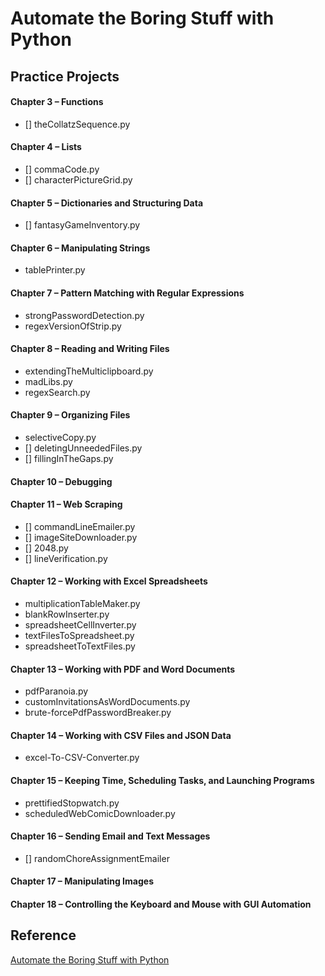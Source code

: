 # Automate the Boring Stuff with Python

## Practice Projects

#### Chapter 3 – Functions
- [] theCollatzSequence.py

#### Chapter 4 – Lists
- [] commaCode.py
- [] characterPictureGrid.py

#### Chapter 5 – Dictionaries and Structuring Data
- [] fantasyGameInventory.py

#### Chapter 6 – Manipulating Strings
- tablePrinter.py

#### Chapter 7 – Pattern Matching with Regular Expressions
- strongPasswordDetection.py
- regexVersionOfStrip.py

#### Chapter 8 – Reading and Writing Files
- extendingTheMulticlipboard.py
- madLibs.py
- regexSearch.py

#### Chapter 9 – Organizing Files
- selectiveCopy.py
- [] deletingUnneededFiles.py
- [] fillingInTheGaps.py

#### Chapter 10 – Debugging

#### Chapter 11 – Web Scraping
- [] commandLineEmailer.py
- [] imageSiteDownloader.py
- [] 2048.py
- [] lineVerification.py

#### Chapter 12 – Working with Excel Spreadsheets
- multiplicationTableMaker.py
- blankRowInserter.py
- spreadsheetCellInverter.py
- textFilesToSpreadsheet.py
- spreadsheetToTextFiles.py

#### Chapter 13 – Working with PDF and Word Documents
- pdfParanoia.py
- customInvitationsAsWordDocuments.py
- brute-forcePdfPasswordBreaker.py

#### Chapter 14 – Working with CSV Files and JSON Data
- excel-To-CSV-Converter.py

#### Chapter 15 – Keeping Time, Scheduling Tasks, and Launching Programs
- prettifiedStopwatch.py
- scheduledWebComicDownloader.py

#### Chapter 16 – Sending Email and Text Messages
- [] randomChoreAssignmentEmailer

#### Chapter 17 – Manipulating Images

#### Chapter 18 – Controlling the Keyboard and Mouse with GUI Automation


## Reference

[Automate the Boring Stuff with Python](https://automatetheboringstuff.com "Automate the Boring Stuff with Python")
